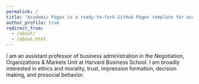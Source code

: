 ```yaml
---
permalink: /
title: "Academic Pages is a ready-to-fork GitHub Pages template for academic personal websites"
author_profile: true
redirect_from: 
  - /about/
  - /about.html
---
```


I am an assistant professor of business administration in the Negotiation, Organizations & Markets Unit at Harvard Business School. I am broadly interested in ethics and morality, trust, impression formation, decision making, and prosocial behavior.

